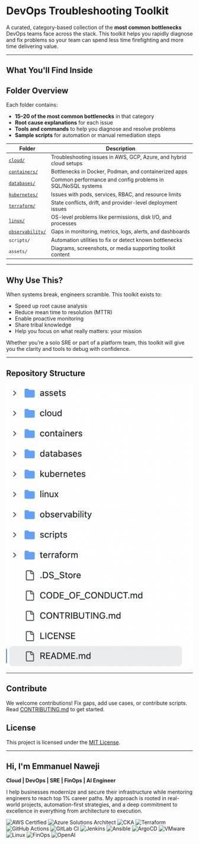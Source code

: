 # DevOps Troubleshooting Toolkit

A curated, category-based collection of the **most common bottlenecks** DevOps teams face across the stack. This toolkit helps you rapidly diagnose and fix problems so your team can spend less time firefighting and more time delivering value.

---

## What You'll Find Inside

## Folder Overview

Each folder contains:

- **15–20 of the most common bottlenecks** in that category  
- **Root cause explanations** for each issue  
- **Tools and commands** to help you diagnose and resolve problems  
- **Sample scripts** for automation or manual remediation steps  

| Folder         | Description                                                  |
|----------------|--------------------------------------------------------------|
| [`cloud/`](cloud/bottlenecks.md)       | Troubleshooting issues in AWS, GCP, Azure, and hybrid cloud setups |
| [`containers/`](containers/bottlenecks.md)  | Bottlenecks in Docker, Podman, and containerized apps        |
| [`databases/`](databases/bottlenecks.md)   | Common performance and config problems in SQL/NoSQL systems  |
| [`kubernetes/`](kubernetes/bottlenecks.md)  | Issues with pods, services, RBAC, and resource limits        |
| [`terraform/`](terraform/bottlenecks.md)   | State conflicts, drift, and provider-level deployment issues |
| [`linux/`](linux/bottlenecks.md)       | OS-level problems like permissions, disk I/O, and processes  |
| [`observability/`](observability/bottlenecks.md) | Gaps in monitoring, metrics, logs, alerts, and dashboards  |
| `scripts/`     | Automation utilities to fix or detect known bottlenecks      |
| `assets/`      | Diagrams, screenshots, or media supporting toolkit content   |

---

## Why Use This?

When systems break, engineers scramble. This toolkit exists to:

- Speed up root cause analysis  
- Reduce mean time to resolution (MTTR)  
- Enable proactive monitoring  
- Share tribal knowledge  
- Help you focus on what really matters: your mission

Whether you’re a solo SRE or part of a platform team, this toolkit will give you the clarity and tools to debug with confidence.

---

## Repository Structure

![Repository Structure](assets/repo-structure.png)

---

## Contribute

We welcome contributions! Fix gaps, add use cases, or contribute scripts. Read [CONTRIBUTING.md](CONTRIBUTING.md) to get started.

## License

This project is licensed under the [MIT License](LICENSE).

---

## Hi, I'm Emmanuel Naweji

**Cloud | DevOps | SRE | FinOps | AI Engineer**  

I help businesses modernize and secure their infrastructure while mentoring engineers to reach top 1% career paths. My approach is rooted in real-world projects, automation-first strategies, and a deep commitment to excellence in everything from architecture to execution.

![AWS Certified](https://img.shields.io/badge/AWS-Certified-blue?logo=amazonaws)
![Azure Solutions Architect](https://img.shields.io/badge/Azure-Solutions%20Architect-0078D4?logo=microsoftazure)
![CKA](https://img.shields.io/badge/Kubernetes-CKA-blue?logo=kubernetes)
![Terraform](https://img.shields.io/badge/IaC-Terraform-623CE4?logo=terraform)
![GitHub Actions](https://img.shields.io/badge/CI/CD-GitHub%20Actions-blue?logo=githubactions)
![GitLab CI](https://img.shields.io/badge/CI/CD-GitLab%20CI-FC6D26?logo=gitlab)
![Jenkins](https://img.shields.io/badge/CI/CD-Jenkins-D24939?logo=jenkins)
![Ansible](https://img.shields.io/badge/Automation-Ansible-red?logo=ansible)
![ArgoCD](https://img.shields.io/badge/GitOps-ArgoCD-orange?logo=argo)
![VMware](https://img.shields.io/badge/Virtualization-VMware-607078?logo=vmware)
![Linux](https://img.shields.io/badge/OS-Linux-black?logo=linux)
![FinOps](https://img.shields.io/badge/FinOps-Cost%20Optimization-green?logo=money)
![OpenAI](https://img.shields.io/badge/AI-OpenAI-ff9900?logo=openai)
